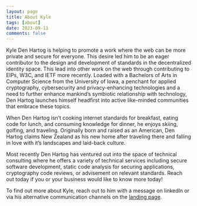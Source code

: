 ```yaml
---
layout: page
title: About Kyle
tags: [about]
date: 2023-09-11
comments: false
---
```



Kyle Den Hartog is helping to promote a work where the web can be more private and secure for everyone. This desire led him to be an eager contributor to the design and development of standards in the decentralized identity space. This lead into other work on the web through contributing to EIPs, W3C, and IETF more recently. Loaded with a Bachelors of Arts in Computer Science from the University of Iowa, a penchant for applied cryptography, cybersecurity and privacy-enhancing technologies and a need to further enhance mankind’s symbiotic relationship with technology, Den Hartog launches himself headfirst into active like-minded communities that embrace these topics.

When Den Hartog isn’t cooking internet standards for breakfast, eating code for lunch, and consuming knowledge for dinner, he enjoys skiing, golfing, and traveling. Originally born and raised as an American, Den Hartog claims New Zealand as his new home after traveling there and falling in love with it’s landscapes and laid-back culture.

Most recently Den Hartog has ventured out into the space of technical consulting where he offers a variety of technical services including secure software development, static code analysis for securing applications, cryptography code reviews, or advisement on relevant standards. Reach out today if you or your business would like to know more today!

To find out more about Kyle, reach out to him with a message on linkedIn or via his alternative communication channels on the [landing page](../).
